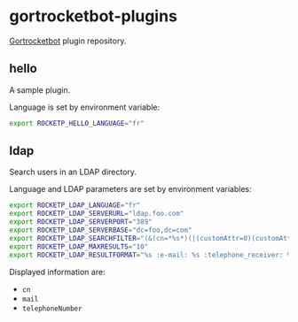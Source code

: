 # gortrocketbot-plugins

[Gortrocketbot](https://github.com/tbellembois/gortrocketbot) plugin repository.

## hello

A sample plugin.

Language is set by environment variable:
```bash
export ROCKETP_HELLO_LANGUAGE="fr"
```

## ldap

Search users in an LDAP directory.

Language and LDAP parameters are set by environment variables:
```bash
export ROCKETP_LDAP_LANGUAGE="fr"
export ROCKETP_LDAP_SERVERURL="ldap.foo.com"
export ROCKETP_LDAP_SERVERPORT="389"
export ROCKETP_LDAP_SERVERBASE="dc=foo,dc=com"
export ROCKETP_LDAP_SEARCHFILTER="(&(cn=*%s*)(|(customAttr=0)(customAttr=9)))"
export ROCKETP_LDAP_MAXRESULTS="10"
export ROCKETP_LDAP_RESULTFORMAT="%s :e-mail: %s :telephone_receiver: %s"
```

Displayed information are:
- `cn`
- `mail`
- `telephoneNumber`
